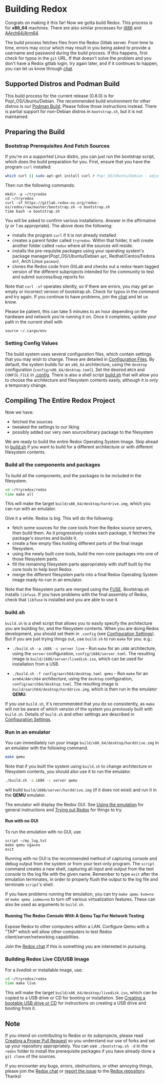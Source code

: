 # Building Redox

Congrats on making it this far! Now we gotta build Redox. This process is for **x86_64** machines. There are also similar processes for [i686](./ch08-03-i686.md) and [AArch64/Arm64](./ch08-04-aarch.md).

The build process fetches files from the Redox Gitlab server. From time to time, errors may occur which may result in you being asked to provide a username and password during the build process. If this happens, first check for typos in the `git` URL. If that doesn't solve the problem and you don't have a Redox gitlab login, try again later, and if it continues to happen, you can let us know through [chat](./ch13-01-chat.md).

## Supported Distros and Podman Build

This build process for the current release (0.8.0) is for Pop!_OS/Ubuntu/Debian. The recommended build environment for other distros is our [Podman Build](./ch02-06-podman-build.md). Please follow those instructions instead. There is partial support for non-Debian distros in `bootstrap.sh`, but it is not maintained.

## Preparing the Build

### Bootstrap Prerequisites And Fetch Sources

If you're on a supported Linux distro, you can just run the bootstrap script, which does the build preparation for you. First, ensure that you have the program `curl` installed:

```sh
which curl || sudo apt-get install curl # Pop!_OS/Ubuntu/Debian - adjust for your system
```

Then run the following commands:
```
mkdir -p ~/tryredox
cd ~/tryredox
curl -sf https://gitlab.redox-os.org/redox-os/redox/raw/master/bootstrap.sh -o bootstrap.sh
time bash -e bootstrap.sh
```

You will be asked to confirm various installations. Answer in the affirmative (*y* or *1* as appropriate).
The above does the following:
 - installs the program `curl` if it is not already installed
 - creates a parent folder called `tryredox`. Within that folder, it will create another folder called `redox` where all the sources will reside.
 - installs the pre-requisite packages using your operating system's package manager(Pop!_OS/Ubuntu/Debian `apt`, Redhat/Centos/Fedora `dnf`, Arch Linux `pacman`).
 - clones the Redox code from GitLab and checks out a redox-team tagged version of the different subprojects intended for the community to test and submit success/bug reports for.

Note that `curl -sf` operates silently, so if there are errors, you may get an empty or incorrect version of bootstrap.sh. Check for typos in the command and try again. If you continue to have problems, join the [chat](./ch13-01-chat.md) and let us know.

Please be patient, this can take 5 minutes to an hour depending on the hardware and network you're running it on. Once it completes, update your path in the current shell with
```sh2048
source ~/.cargo/env
```

### Setting Config Values

The build system uses several configuration files, which contain settings that you may wish to change. These are detailed in [Configuration Files](./ch02-07-configuration-settings.md). By default, the system builds for an `x86_64` architecture, using the `desktop` configuration (`config/x86_64/desktop.toml`). Set the desired `ARCH` and `CONFIG_FILE` in [.config](./ch02-07-configuration-settings.md#config). There is also a shell script [build.sh](#buildsh) that will allow you to choose the architecture and filesystem contents easily, although it is only a temporary change.

## Compiling The Entire Redox Project

Now we have:
 - fetched the sources
 - tweaked the settings to our liking
 - possibly added our very own source/binary package to the filesystem

We are ready to build the entire Redox Operating System Image. Skip ahead to [build.sh](#buildsh) if you want to build for a different architecture or with different filesystem contents.

### Build all the components and packages

To build all the components, and the packages to be included in the filesystem.

```sh
cd ~/tryredox/redox
time make all
```
This will make the target `build/x86_64/desktop/hardrive.img`, which you can run with an emulator.

Give it a while. Redox is big. This will do the following:
- fetch some sources for the core tools from the Redox source servers, then build them. As it progressively cooks each package, it fetches the package's sources and builds it.
- create a few empty files holding different parts of the final image filesystem.
- using the newly built core tools, build the non-core packages into one of those filesystem parts.
- fill the remaining filesystem parts appropriately with stuff built by the core tools to help boot Redox.
- merge the different filesystem parts into a final Redox Operating System image ready-to-run in an emulator.

Note that the filesystem parts are merged using the [FUSE](https://github.com/libfuse/libfuse). Bootstrap.sh installs `libfuse`. If you have problems with the final assembly of Redox, check that `libfuse` is installed and you are able to use it.

### build.sh

`build.sh` is a shell script that allows you to easily specify the architecture you are building for, and the filesystem contents. When you are doing Redox development, you should set them in `.config` (see [Configuration Settings](./ch02-07-configuration-settings.md)). But if you are just trying things out, use `build.sh` to run `make` for you. e.g.:

- `./build.sh -a i686 -c server live` - Run `make` for an `i686` architecture, using the `server` configuration, `config/i686/server.toml`. The resulting image is `build/i686/server/livedisk.iso`, which can be used for installation from a USB.

- `./build.sh -f config/aarch64/desktop.toml qemu` - Run `make` for an `arm64/AArch64` architecture, using the `desktop` configuration, `config/aarch64/desktop.toml`. The resulting image is `build/aarch64/desktop/harddrive.img`, which is then run in the emulator **QEMU**.

If you use `build.sh`, it's recommended that you do so consistently, as `make` will not be aware of which version of the system you previously built with `build.sh`. Details of `build.sh` and other settings are described in [Configuration Settings](./ch02-07-configuration-settings.md).

### Run in an emulator

You can immediately run your image `build/x86_64/desktop/harddrive.img` in an emulator with the following command.
```sh
make qemu
```

Note that if you built the system using `build.sh` to change architecture or filesystem contents, you should also use it to run the emulator.
```sh
./build.sh -a i686 -c server qemu
```
will build `build/i686/server/harddrive.img` (if it does not exist) and run it in the **QEMU** emulator.

The emulator will display the Redox GUI. See [Using the emulation](./ch02-01-running-vm.md#using-the-emulation) for general instructions and [Trying out Redox](./ch02-04-trying-out-redox.md) for things to try.

#### Run with no GUI

To run the emulation with no GUI, use
```
script ~/my_log.txt
make qemu vga=no
exit
```
Running with no GUI is the recommended method of capturing console and debug output from the system or from your text-only program. The `script` command creates a new shell, capturing all input and output from the text console to the log file with the given name. Remember to type `exit` after the emulation terminates, in order to properly flush the output to the log file and terminate `script`'s shell.

If you have problems running the emulation, you can try `make qemu kvm=no` or `make qemu iommu=no` to turn off various virtualization features. These can also be used as arguments to `build.sh`.

#### Running The Redox Console With A Qemu Tap For Network Testing

Expose Redox to other computers within a LAN. Configure Qemu with a "TAP" which will allow other computers to test Redox client/server/networking capabilities.

Join the [Redox chat](./ch13-01-chat.html) if this is something you are interested in pursuing.

### Building Redox Live CD/USB Image

For a *livedisk* or installable image, use:
```sh
cd ~/tryredox/redox
time make live
```
This will make the target `build/x86_64/desktop/livedisk.iso`, which can be copied to a USB drive or CD for booting or installation. See [Creating a bootable USB drive or CD](./ch02-02-real-hardware.md#creating-a-bootable-usb-drive-or-cd) for instructions on creating a USB drive and booting from it.


## Note

If you intend on contributing to Redox or its subprojects, please read [Creating a Proper Pull Request](./ch12-04-creating-proper-pull-requests.md) so you understand our use of forks and set up your repository appropriately. You can use `./bootstrap.sh -d` in the `redox` folder to install the prerequisite packages if you have already done a `git clone` of the sources.

If you encounter any bugs, errors, obstructions, or other annoying things, please join the [Redox chat](./ch13-01-chat.md) or [report the issue](./ch12-03-creating-proper-bug-reports.md) to the [Redox repository]. Thanks!

[Redox repository]: https://gitlab.redox-os.org/redox-os/redox
